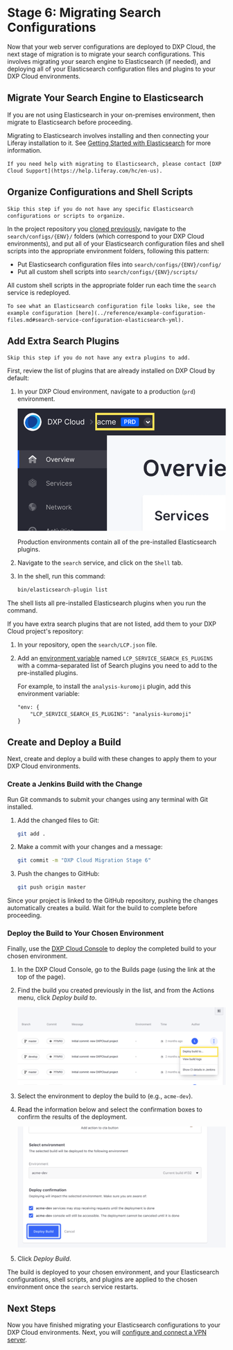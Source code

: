 # Stage 6: Migrating Search Configurations

Now that your web server configurations are deployed to DXP Cloud, the next stage of migration is to migrate your search configurations. This involves migrating your search engine to Elasticsearch (if needed), and deploying all of your Elasticsearch configuration files and plugins to your DXP Cloud environments.

## Migrate Your Search Engine to Elasticsearch

If you are not using Elasticsearch in your on-premises environment, then migrate to Elasticsearch before proceeding.

Migrating to Elasticsearch involves installing and then connecting your Liferay installation to it. See [Getting Started with Elasticsearch](https://learn.liferay.com/dxp/latest/en/using-search/installing-and-upgrading-a-search-engine/elasticsearch/getting-started-with-elasticsearch.html) for more information.

```{tip}
If you need help with migrating to Elasticsearch, please contact [DXP Cloud Support](https://help.liferay.com/hc/en-us).
```

## Organize Configurations and Shell Scripts

```{note}
Skip this step if you do not have any specific Elasticsearch configurations or scripts to organize.
```

In the project repository you [cloned previously](./matching-dxp-versions.md#clone-the-dxp-cloud-repository), navigate to the `search/configs/{ENV}/` folders (which correspond to your DXP Cloud environments), and put all of your Elasticsearch configuration files and shell scripts into the appropriate environment folders, following this pattern: 

* Put Elasticsearch configuration files into `search/configs/{ENV}/config/`
* Put all custom shell scripts into `search/configs/{ENV}/scripts/`

All custom shell scripts in the appropriate folder run each time the `search` service is redeployed.

```{tip}
To see what an Elasticsearch configuration file looks like, see the example configuration [here](../reference/example-configuration-files.md#search-service-configuration-elasticsearch-yml).
```

## Add Extra Search Plugins

```{note}
Skip this step if you do not have any extra plugins to add.
```

First, review the list of plugins that are already installed on DXP Cloud by default:

1. In your DXP Cloud environment, navigate to a production (`prd`) environment.

    ![Navigate to a production environment using the dropdown at the top of the console screen.](./migrating-search-configurations/images/01.png)

    Production environments contain all of the pre-installed Elasticsearch plugins.

1. Navigate to the `search` service, and click on the `Shell` tab.

1. In the shell, run this command:

    ```bash
    bin/elasticsearch-plugin list
    ```

The shell lists all pre-installed Elasticsearch plugins when you run the command.

If you have extra search plugins that are not listed, add them to your DXP Cloud project's repository:

1. In your repository, open the `search/LCP.json` file.

1. Add an [environment variable](../reference/defining-environment-variables.md) named `LCP_SERVICE_SEARCH_ES_PLUGINS` with a comma-separated list of Search plugins you need to add to the pre-installed plugins.

    For example, to install the `analysis-kuromoji` plugin, add this environment variable:

    ```
    "env: {
        "LCP_SERVICE_SEARCH_ES_PLUGINS": "analysis-kuromoji"
    }
    ```

## Create and Deploy a Build

Next, create and deploy a build with these changes to apply them to your DXP Cloud environments.

### Create a Jenkins Build with the Change

Run Git commands to submit your changes using any terminal with Git installed.

1. Add the changed files to Git:

    ```bash
    git add .
    ```

1. Make a commit with your changes and a message:

    ```bash
    git commit -m "DXP Cloud Migration Stage 6"
    ```

1. Push the changes to GitHub:

    ```bash
    git push origin master
    ```

Since your project is linked to the GitHub repository, pushing the changes automatically creates a build. Wait for the build to complete before proceeding.

### Deploy the Build to Your Chosen Environment

Finally, use the [DXP Cloud Console](https://console.liferay.cloud/) to deploy the completed build to your chosen environment.

1. In the DXP Cloud Console, go to the Builds page (using the link at the top of the page).

1. Find the build you created previously in the list, and from the Actions menu, click *Deploy build to*.

    ![Use the build's Actions menu to deploy it.](./migrating-search-configurations/images/02.png)

1. Select the environment to deploy the build to (e.g., `acme-dev`).

1. Read the information below and select the confirmation boxes to confirm the results of the deployment.

    ![Check the checkboxes and deploy the build when ready.](./migrating-search-configurations/images/03.png)

1. Click *Deploy Build*.

The build is deployed to your chosen environment, and your Elasticsearch configurations, shell scripts, and plugins are applied to the chosen environment once the `search` service restarts.

## Next Steps

Now you have finished migrating your Elasticsearch configurations to your DXP Cloud environments. Next, you will [configure and connect a VPN server](./migrating-search-configurations.md).
